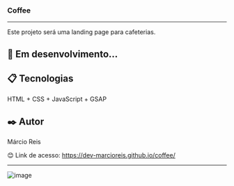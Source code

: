 ### Coffee

---

Este projeto será uma landing page para cafeterias.

## 🚀 Em desenvolvimento...

## 📋 Tecnologias
HTML + CSS + JavaScript + GSAP

## ✒️ Autor
Márcio Reis

😊 Link de acesso: https://dev-marcioreis.github.io/coffee/


---
![image](https://github.com/dev-marcioreis/coffee/assets/122680054/1b5794fd-d856-46d8-be0b-83eb483690d9)
